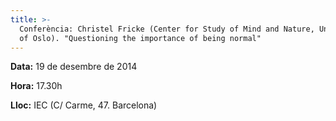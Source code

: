 ```yaml
---
title: >-
  Conferència: Christel Fricke (Center for Study of Mind and Nature, University
  of Oslo). "Questioning the importance of being normal"
---
```


**Data:** 19 de desembre de 2014

**Hora:** 17.30h

**Lloc:** IEC (C/ Carme, 47. Barcelona)
